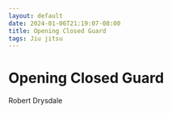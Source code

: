 ```yaml
---
layout: default
date: 2024-01-06T21:19:07-08:00
title: Opening Closed Guard
tags: Jiu jitsu
---
```


# Opening Closed Guard

Robert Drysdale